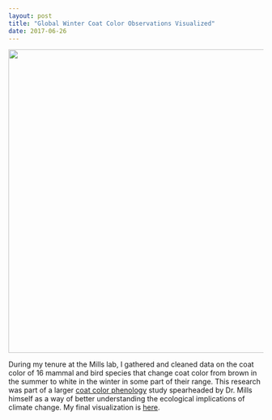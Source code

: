 ```yaml
---
layout: post
title: "Global Winter Coat Color Observations Visualized"
date: 2017-06-26
---
```

<center><img src="https://c1.staticflickr.com/2/1581/24576551443_f082234f98_b.jpg" width="600 px" />
</center>
 
During my tenure at the Mills lab, I gathered and cleaned data on the coat color of 16 mammal and bird species that change coat color from brown in the summer to white in the winter in some part of their range. This research was part of a larger [coat color phenology](http://www.umt.edu/research/millslab/coat.php) study spearheaded by Dr. Mills himself as a way of better understanding the ecological implications of climate change. My final visualization is [here](https://public.tableau.com/profile/kairsten.fay#!/vizhome/CoatColorPhenology/Dashboard1).



